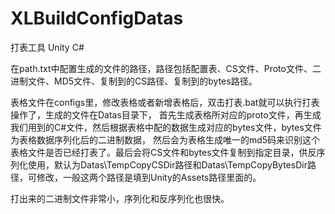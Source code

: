 # XLBuildConfigDatas
打表工具 Unity C#

在path.txt中配置生成的文件的路径，路径包括配置表、CS文件、Proto文件、二进制文件、MD5文件、复制到的CS路径、复制到的bytes路径。

表格文件在configs里，修改表格或者新增表格后，双击打表.bat就可以执行打表操作了，生成的文件在Datas目录下，
首先生成表格所对应的proto文件，再生成我们用到的C#文件，然后根据表格中配的数据生成对应的bytes文件，bytes文件为表格数据序列化后的二进制数据，
然后会为表格生成唯一的md5码来识别这个表格文件是否已经打表了。最后会将CS文件和bytes文件复制到指定目录，供反序列化使用，默认为Datas\TempCopyCSDir路径和Datas\TempCopyBytesDir路径，可修改，一般这两个路径是填到Unity的Assets路径里面的。


打出来的二进制文件非常小，序列化和反序列化也很快。